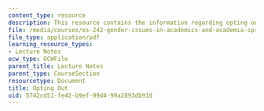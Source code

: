 ```yaml
---
content_type: resource
description: This resource contains the information regarding opting out.
file: /media/courses/es-242-gender-issues-in-academics-and-academia-spring-2004/5742cd51fe42b9ef99d499a2893db91d_MITES_242S04_ses12.pdf
file_type: application/pdf
learning_resource_types:
- Lecture Notes
ocw_type: OCWFile
parent_title: Lecture Notes
parent_type: CourseSection
resourcetype: Document
title: Opting Out
uid: 5742cd51-fe42-b9ef-99d4-99a2893db91d
---
```

